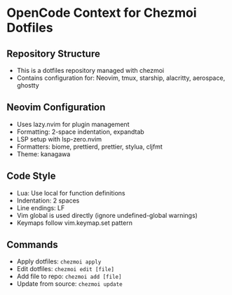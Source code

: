# OpenCode Context for Chezmoi Dotfiles

## Repository Structure
- This is a dotfiles repository managed with chezmoi
- Contains configuration for: Neovim, tmux, starship, alacritty, aerospace, ghostty

## Neovim Configuration
- Uses lazy.nvim for plugin management
- Formatting: 2-space indentation, expandtab
- LSP setup with lsp-zero.nvim
- Formatters: biome, prettierd, prettier, stylua, cljfmt
- Theme: kanagawa

## Code Style
- Lua: Use local for function definitions
- Indentation: 2 spaces
- Line endings: LF
- Vim global is used directly (ignore undefined-global warnings)
- Keymaps follow vim.keymap.set pattern

## Commands
- Apply dotfiles: `chezmoi apply`
- Edit dotfiles: `chezmoi edit [file]`
- Add file to repo: `chezmoi add [file]`
- Update from source: `chezmoi update`